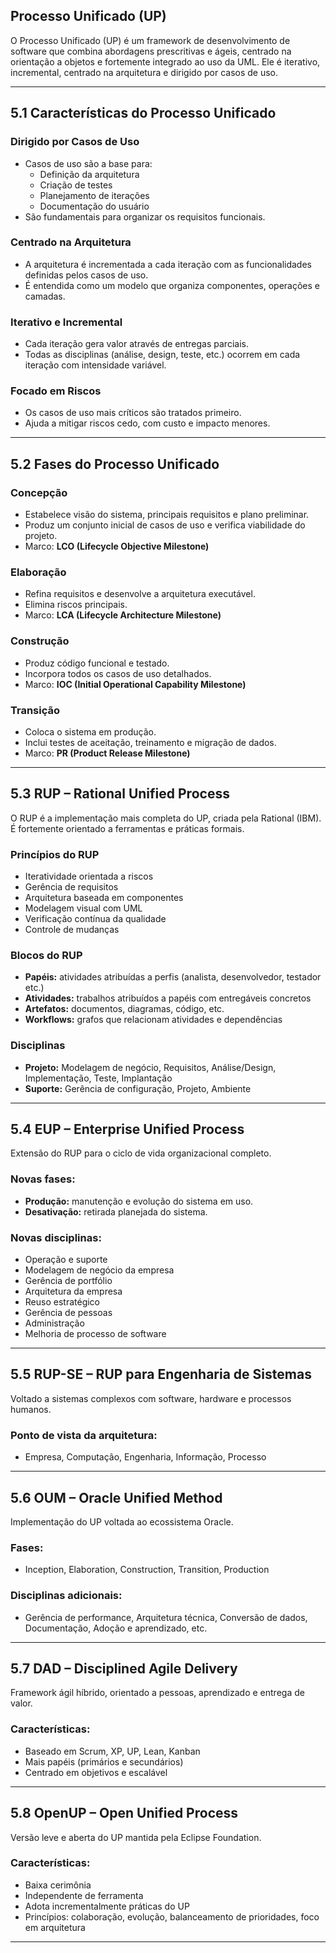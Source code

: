 ## Processo Unificado (UP)

O Processo Unificado (UP) é um framework de desenvolvimento de software que combina abordagens prescritivas e ágeis, centrado na orientação a objetos e fortemente integrado ao uso da UML. Ele é iterativo, incremental, centrado na arquitetura e dirigido por casos de uso.

---

## 5.1 Características do Processo Unificado

### Dirigido por Casos de Uso
- Casos de uso são a base para:
  - Definição da arquitetura
  - Criação de testes
  - Planejamento de iterações
  - Documentação do usuário
- São fundamentais para organizar os requisitos funcionais.

### Centrado na Arquitetura
- A arquitetura é incrementada a cada iteração com as funcionalidades definidas pelos casos de uso.
- É entendida como um modelo que organiza componentes, operações e camadas.

### Iterativo e Incremental
- Cada iteração gera valor através de entregas parciais.
- Todas as disciplinas (análise, design, teste, etc.) ocorrem em cada iteração com intensidade variável.

### Focado em Riscos
- Os casos de uso mais críticos são tratados primeiro.
- Ajuda a mitigar riscos cedo, com custo e impacto menores.

---

## 5.2 Fases do Processo Unificado

### Concepção
- Estabelece visão do sistema, principais requisitos e plano preliminar.
- Produz um conjunto inicial de casos de uso e verifica viabilidade do projeto.
- Marco: **LCO (Lifecycle Objective Milestone)**

### Elaboração
- Refina requisitos e desenvolve a arquitetura executável.
- Elimina riscos principais.
- Marco: **LCA (Lifecycle Architecture Milestone)**

### Construção
- Produz código funcional e testado.
- Incorpora todos os casos de uso detalhados.
- Marco: **IOC (Initial Operational Capability Milestone)**

### Transição
- Coloca o sistema em produção.
- Inclui testes de aceitação, treinamento e migração de dados.
- Marco: **PR (Product Release Milestone)**

---

## 5.3 RUP – Rational Unified Process

O RUP é a implementação mais completa do UP, criada pela Rational (IBM). É fortemente orientado a ferramentas e práticas formais.

### Princípios do RUP
- Iteratividade orientada a riscos
- Gerência de requisitos
- Arquitetura baseada em componentes
- Modelagem visual com UML
- Verificação contínua da qualidade
- Controle de mudanças

### Blocos do RUP
- **Papéis:** atividades atribuídas a perfis (analista, desenvolvedor, testador etc.)
- **Atividades:** trabalhos atribuídos a papéis com entregáveis concretos
- **Artefatos:** documentos, diagramas, código, etc.
- **Workflows:** grafos que relacionam atividades e dependências

### Disciplinas
- **Projeto:** Modelagem de negócio, Requisitos, Análise/Design, Implementação, Teste, Implantação
- **Suporte:** Gerência de configuração, Projeto, Ambiente

---

## 5.4 EUP – Enterprise Unified Process

Extensão do RUP para o ciclo de vida organizacional completo.

### Novas fases:
- **Produção:** manutenção e evolução do sistema em uso.
- **Desativação:** retirada planejada do sistema.

### Novas disciplinas:
- Operação e suporte
- Modelagem de negócio da empresa
- Gerência de portfólio
- Arquitetura da empresa
- Reuso estratégico
- Gerência de pessoas
- Administração
- Melhoria de processo de software

---

## 5.5 RUP-SE – RUP para Engenharia de Sistemas

Voltado a sistemas complexos com software, hardware e processos humanos.

### Ponto de vista da arquitetura:
- Empresa, Computação, Engenharia, Informação, Processo

---

## 5.6 OUM – Oracle Unified Method

Implementação do UP voltada ao ecossistema Oracle.

### Fases:
- Inception, Elaboration, Construction, Transition, Production

### Disciplinas adicionais:
- Gerência de performance, Arquitetura técnica, Conversão de dados, Documentação, Adoção e aprendizado, etc.

---

## 5.7 DAD – Disciplined Agile Delivery

Framework ágil híbrido, orientado a pessoas, aprendizado e entrega de valor.

### Características:
- Baseado em Scrum, XP, UP, Lean, Kanban
- Mais papéis (primários e secundários)
- Centrado em objetivos e escalável

---

## 5.8 OpenUP – Open Unified Process

Versão leve e aberta do UP mantida pela Eclipse Foundation.

### Características:
- Baixa cerimônia
- Independente de ferramenta
- Adota incrementalmente práticas do UP
- Princípios: colaboração, evolução, balanceamento de prioridades, foco em arquitetura

---